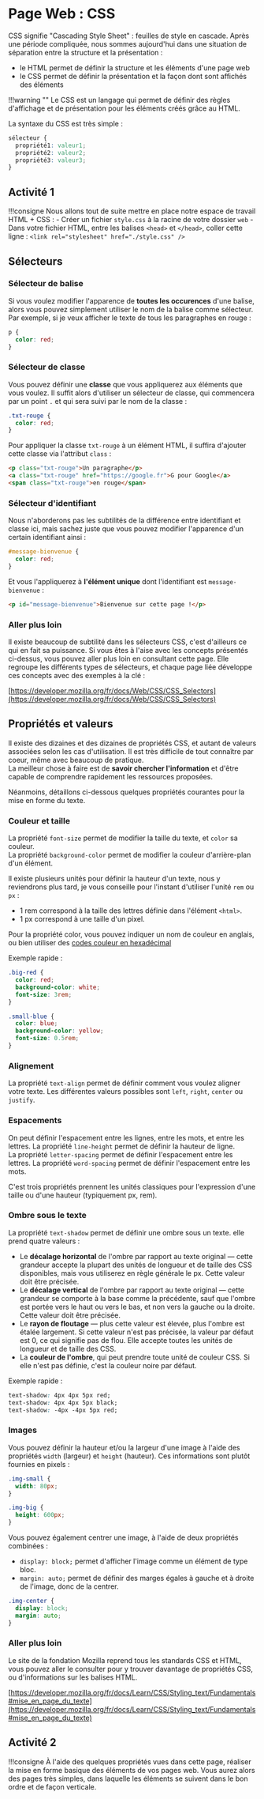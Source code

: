 # Page Web : CSS
CSS signifie "Cascading Style Sheet" : feuilles de style en cascade. Après une période compliquée, nous sommes aujourd'hui dans une situation de séparation entre la structure et la présentation :  
- le HTML permet de définir la structure et les éléments d'une page web  
- le CSS permet de définir la présentation et la façon dont sont affichés des éléments

!!!warning ""
    Le CSS est un langage qui permet de définir des règles d'affichage et de présentation pour les éléments créés grâce au HTML.

La syntaxe du CSS est très simple :
```css
sélecteur {
  propriété1: valeur1;
  propriété2: valeur2;
  propriété3: valeur3;
}
```
## Activité 1
!!!consigne
    Nous allons tout de suite mettre en place notre espace de travail HTML + CSS :
    - Créer un fichier `style.css` à la racine de votre dossier `web`
    - Dans votre fichier HTML, entre les balises `<head>` et `</head>`, coller cette ligne :
      `<link rel="stylesheet" href="./style.css" />`


## Sélecteurs
### Sélecteur de balise
Si vous voulez modifier l'apparence de **toutes les occurences** d'une balise, alors vous pouvez simplement utiliser le nom de la balise comme sélecteur. Par exemple, si je veux afficher le texte de tous les paragraphes en rouge :

```css
p {
  color: red;
}
```

### Sélecteur de classe
Vous pouvez définir une **classe** que vous appliquerez aux éléments que vous voulez. Il suffit alors d'utiliser un sélecteur de classe, qui commencera par un point `.` et qui sera suivi par le nom de la classe :

```css
.txt-rouge {
  color: red;
}
```

Pour appliquer la classe `txt-rouge` à un élément HTML, il suffira d'ajouter cette classe via l'attribut `class` :

```html
<p class="txt-rouge">Un paragraphe</p>
<a class="txt-rouge" href="https://google.fr">G pour Google</a>
<span class="txt-rouge">en rouge</span>
```

### Sélecteur d'identifiant
Nous n'aborderons pas les subtilités de la différence entre identifiant et classe ici, mais sachez juste que vous pouvez modifier l'apparence d'un certain identifiant ainsi :
```css
#message-bienvenue {
  color: red;
}
```

Et vous l'appliquerez à **l'élément unique** dont l'identifiant est `message-bienvenue` :
```html
<p id="message-bienvenue">Bienvenue sur cette page !</p>
```

### Aller plus loin
Il existe beaucoup de subtilité dans les sélecteurs CSS, c'est d'ailleurs ce qui en fait sa puissance. Si vous êtes à l'aise avec les concepts présentés ci-dessus, vous pouvez aller plus loin en consultant cette page. Elle regroupe les différents types de sélecteurs, et chaque page liée développe ces concepts avec des exemples à la clé :  

[https://developer.mozilla.org/fr/docs/Web/CSS/CSS_Selectors](https://developer.mozilla.org/fr/docs/Web/CSS/CSS_Selectors)

## Propriétés et valeurs
Il existe des dizaines et des dizaines de propriétés CSS, et autant de valeurs associées selon les cas d'utilisation. Il est très difficile de tout connaître par coeur, même avec beaucoup de pratique.  
La meilleur chose à faire est de **savoir chercher l'information** et d'être capable de comprendre rapidement les ressources proposées.

Néanmoins, détaillons ci-dessous quelques propriétés courantes pour la mise en forme du texte.

### Couleur et taille
La propriété `font-size` permet de modifier la taille du texte, et `color` sa couleur.  
La propriété `background-color` permet de modifier la couleur d'arrière-plan d'un élément.

Il existe plusieurs unités pour définir la hauteur d'un texte, nous y reviendrons plus tard, je vous conseille pour l'instant d'utiliser l'unité `rem` ou `px` :  
- 1 rem correspond à la taille des lettres définie dans l'élément `<html>`.  
- 1 px correspond à une taille d'un pixel.

Pour la propriété color, vous pouvez indiquer un nom de couleur en anglais, ou bien utiliser des [codes couleur en hexadécimal](https://htmlcolorcodes.com/fr/)

Exemple rapide :
```css
.big-red {
  color: red;
  background-color: white;
  font-size: 3rem;
}

.small-blue {
  color: blue;
  background-color: yellow;
  font-size: 0.5rem;
}
```

### Alignement
La propriété `text-align` permet de définir comment vous voulez aligner votre texte. Les différentes valeurs possibles sont `left`, `right`, `center` ou `justify`.

### Espacements 
On peut définir l'espacement entre les lignes, entre les mots, et entre les lettres.
La propriété `line-height` permet de définir la hauteur de ligne.  
La propriété `letter-spacing` permet de définir l'espacement entre les lettres.
La propriété `word-spacing` permet de définir l'espacement entre les mots.  

C'est trois propriétés prennent les unités classiques pour l'expression d'une taille ou d'une hauteur (typiquement px, rem).

### Ombre sous le texte
La propriété  `text-shadow` permet de définir une ombre sous un texte. elle prend quatre valeurs :  
- Le **décalage horizontal** de l'ombre par rapport au texte original — cette grandeur accepte la plupart des unités de longueur et de taille des CSS disponibles, mais vous utiliserez en règle générale le px. Cette valeur doit être précisée.  
- Le **décalage vertical** de l'ombre par rapport au texte original — cette grandeur se comporte à la base comme la précédente, sauf que l'ombre est portée vers le haut ou vers le bas, et non vers la gauche ou la droite. Cette valeur doit être précisée.  
- Le **rayon de floutage** — plus cette valeur est élevée, plus l'ombre est étalée largement. Si cette valeur n'est pas précisée, la valeur par défaut est 0, ce qui signifie pas de flou. Elle accepte toutes les unités de longueur et de taille des CSS.  
- La **couleur de l'ombre**, qui peut prendre toute unité de couleur CSS. Si elle n'est pas définie, c'est la couleur noire par défaut.

Exemple rapide :
```css
text-shadow: 4px 4px 5px red;
text-shadow: 4px 4px 5px black;
text-shadow: -4px -4px 5px red;
```

### Images
Vous pouvez définir la hauteur et/ou la largeur d'une image à l'aide des propriétés `width` (largeur) et `height` (hauteur). Ces informations sont plutôt fournies en pixels :

```css
.img-small {
  width: 80px;
}

.img-big {
  height: 600px;
}
```

Vous pouvez également centrer une image, à l'aide de deux propriétés combinées :  
- `display: block;` permet d'afficher l'image comme un élément de type bloc.
- `margin: auto;` permet de définir des marges égales à gauche et à droite de l'image, donc de la centrer.

```css
.img-center {
  display: block;
  margin: auto;
}
```

### Aller plus loin
Le site de la fondation Mozilla reprend tous les standards CSS et HTML, vous pouvez aller le consulter pour y trouver davantage de propriétés CSS, ou d'informations sur les balises HTML.

[https://developer.mozilla.org/fr/docs/Learn/CSS/Styling_text/Fundamentals#mise_en_page_du_texte](https://developer.mozilla.org/fr/docs/Learn/CSS/Styling_text/Fundamentals#mise_en_page_du_texte)

## Activité 2
!!!consigne
    À l'aide des quelques propriétés vues dans cette page, réaliser la mise en forme basique des éléments de vos pages web. Vous aurez alors des pages très simples, dans laquelle les éléments se suivent dans le bon ordre et de façon verticale.